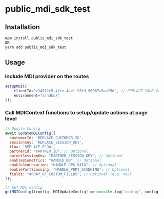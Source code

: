 # public_mdi_sdk_test

## Installation

```sh
npm install public_mdi_sdk_test
OR
yarn add public_mdi_sdk_test
```

## Usage

### Include MDI provider on the routes

```js
setupMDI({
    clientId="e149f2c5-4fce-4aef-98fd-90967c6aef5d", // REPLACE_YOUR_CLIENT_ID
    environment="sandbox"
});
```

### Call MDIContext functions to setup/update actions at page level

```js
// Update Config
await updateMDIConfig({
  customerId: 'REPLACE_CUSTOMER_ID',
  sessionKey: 'REPLACE_SESSION_KEY',
  flow: 'REPLACE_FLOW',
  partnerId: "PARTNER_ID"; // Optional
  parentSessionKey: "PARTNER_SESSION_KEY"; // Optional
  enableBiometrics: "HANDLE_BB"; // Optional
  enableGeoLocation: "HANDLE_GPS_DATA"; // Optional
  enablePortScanning: "HANDLE_PORT_SCANNING"; // Optional
  fields: "ARRAY_OF_CUSTOM_FIELDS"; // Optional (e.g. VGS)
});

// Get MDI Config
getMDIConfig((config: MDIUpdateConfig) => console.log('config', config));
```
